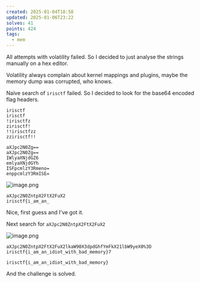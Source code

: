 ```yaml
---
created: 2025-01-04T18:58
updated: 2025-01-06T23:22
solves: 41
points: 424
tags:
  - mem
---
```


All attempts with volatility failed. So I decided to just analyse the strings manually on a hex editor.

Volatility always complain about kernel mappings and plugins, maybe the memory dump was corrupted, who knows.

Naïve search of `irisctf` failed. So I decided to look for the base64 encoded flag headers.

```
irisctf
irisctf
!irisctfz
zirisctf!
!!irisctfzz
zzirisctf!!

aXJpc2N0Zg==
aXJpc2N0Zg==
IWlyaXNjdGZ6
emlyaXNjdGYh
ISFpcmlzY3Rmeno=
enppcmlzY3RmISE=
```

![image.png](https://res.cloudinary.com/kumonochisanaka/image/upload/v1736038695/2025/01/b504980b831a8ed2f64f71c7c2d74130.png)

```
aXJpc2N0ZntpX2FtX2FuX2
irisctf{i_am_an_
```

Nice, first guess and I've got it.

Next search for `aXJpc2N0ZntpX2FtX2FuX2`

![image.png](https://res.cloudinary.com/kumonochisanaka/image/upload/v1736038802/2025/01/abfab0809ea5f103282f39894bfcdf9b.png)

```
aXJpc2N0ZntpX2FtX2FuX2lkaW90X3dpdGhfYmFkX21lbW9yeX0%3D
irisctf{i_am_an_idiot_with_bad_memory}7
```

```flag
irisctf{i_am_an_idiot_with_bad_memory}
```

And the challenge is solved.

